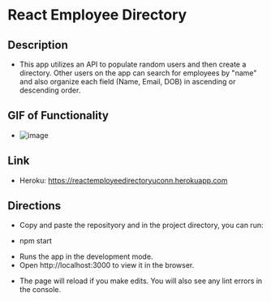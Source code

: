 # React Employee Directory

## Description
* This app utilizes an API to populate random users and then create a directory. Other users on the app can search for employees by "name" and also organize each field (Name, Email, DOB) in ascending or descending order.

## GIF of Functionality

* ![image](/src/ReactEmployeeDirectory.gif)

## Link

* Heroku: https://reactemployeedirectoryuconn.herokuapp.com

## Directions

* Copy and paste the reposityory and in the project directory, you can run:

* npm start

- Runs the app in the development mode.
- Open http://localhost:3000 to view it in the browser.

* The page will reload if you make edits. You will also see any lint errors in the console.
